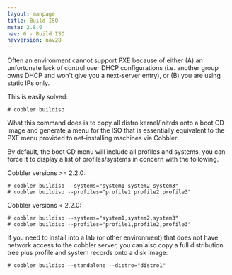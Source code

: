 ```yaml
---
layout: manpage
title: Build ISO
meta: 2.8.0
nav: 6 - Build ISO
navversion: nav28
---
```


Often an environment cannot support PXE because of either (A) an unfortunate lack of control over DHCP configurations
(i.e. another group owns DHCP and won't give you a next-server entry), or (B) you are using static IPs only.

This is easily solved:

    # cobbler buildiso

What this command does is to copy all distro kernel/initrds onto a boot CD image and generate a menu for the ISO that is
essentially equivalent to the PXE menu provided to net-installing machines via Cobbler.

By default, the boot CD menu will include all profiles and systems, you can force it to display a list of
profiles/systems in concern with the following.

Cobbler versions >= 2.2.0:

    # cobbler buildiso --systems="system1 system2 system3"
    # cobbler buildiso --profiles="profile1 profile2 profile3"

Cobbler versions < 2.2.0:

    # cobbler buildiso --systems="system1,system2,system3"
    # cobbler buildiso --profiles="profile1,profile2,profile3"

If you need to install into a lab (or other environment) that does not have network access to the cobbler server, you
can also copy a full distribution tree plus profile and system records onto a disk image:

    # cobbler buildiso --standalone --distro="distro1"

